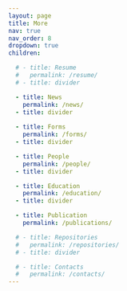 ```yaml
---
layout: page
title: More
nav: true
nav_order: 8
dropdown: true
children:

  # - title: Resume
  #   permalink: /resume/
  # - title: divider

  - title: News
    permalink: /news/
  - title: divider
  
  - title: Forms
    permalink: /forms/
  - title: divider

  - title: People
    permalink: /people/
  - title: divider

  - title: Education
    permalink: /education/
  - title: divider

  - title: Publication
    permalink: /publications/

  # - title: Repositories
  #   permalink: /repositories/
  # - title: divider

  # - title: Contacts
  #   permalink: /contacts/
---
```

